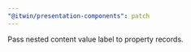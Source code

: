 ```yaml
---
"@itwin/presentation-components": patch
---
```


Pass nested content value label to property records.
